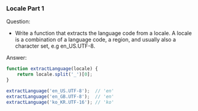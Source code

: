 

### Locale Part 1

Question:

* Write a function that extracts the language code from a locale. A locale is a combination of a language code, a region, and usually also a character set, e.g en_US.UTF-8.


Answer:

```javascript
function extractLanguage(locale) {
    return locale.split('_')[0];
}

extractLanguage('en_US.UTF-8');  // 'en'
extractLanguage('en_GB.UTF-8');  // 'en'
extractLanguage('ko_KR.UTF-16'); // 'ko'
```